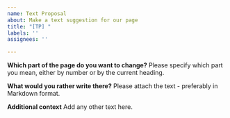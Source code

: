 ```yaml
---
name: Text Proposal
about: Make a text suggestion for our page
title: "[TP] "
labels: ''
assignees: ''

---
```


**Which part of the page do you want to change?**
Please specify which part you mean, either by number or by the current heading.

**What would you rather write there?**
Please attach the text - preferably in Markdown format.

**Additional context**
Add any other text here.
